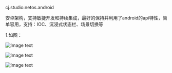 cj.studio.netos.android

安卓架构，支持敏捷开发和持续集成，最好的保持并利用了android的api特性，简单容用，支持：IOC、沉浸式状态栏、场景切换等

1.如图：

![Image text](https://github.com/carocean/cj.studio.android/document/img/home.jpeg)

![Image text](https://github.com/carocean/cj.studio.android/document/img/popup.jpeg)

![Image text](https://github.com/carocean/cj.studio.android/document/img/geoblog.jpeg)